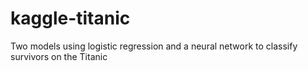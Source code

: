 # kaggle-titanic
Two models using logistic regression and a neural network to classify survivors on the Titanic
